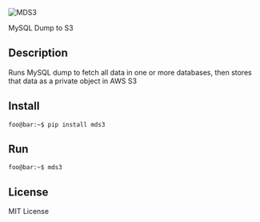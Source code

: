 ![MDS3](https://ouroboroscoding.s3.us-east-2.amazonaws.com/logos/MDs3_163.png)

MySQL Dump to S3

## Description
Runs MySQL dump to fetch all data in one or more databases, then stores that data as a private object in AWS S3

## Install

```console
foo@bar:~$ pip install mds3
```

## Run

```console
foo@bar:~$ mds3
```

## License

MIT License